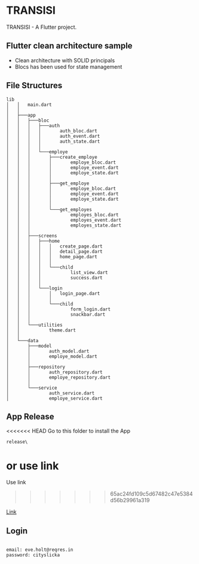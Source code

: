 # TRANSISI

TRANSISI - A Flutter project.

## Flutter clean architecture sample

- Clean architecture with SOLID principals
- Blocs has been used for state management

## File Structures

```
lib
│   │   main.dart
│   │
│   ├───app
│   │   ├───bloc
│   │   │   ├───auth
│   │   │   │       auth_bloc.dart
│   │   │   │       auth_event.dart
│   │   │   │       auth_state.dart
│   │   │   │
│   │   │   └───employe
│   │   │       ├───create_employe
│   │   │       │       employe_bloc.dart
│   │   │       │       employe_event.dart
│   │   │       │       employe_state.dart
│   │   │       │
│   │   │       ├───get_employe
│   │   │       │       employe_bloc.dart
│   │   │       │       employe_event.dart
│   │   │       │       employe_state.dart
│   │   │       │
│   │   │       └───get_employes
│   │   │               employes_bloc.dart
│   │   │               employes_event.dart
│   │   │               employes_state.dart
│   │   │
│   │   ├───screens
│   │   │   ├───home
│   │   │   │   │   create_page.dart
│   │   │   │   │   detail_page.dart
│   │   │   │   │   home_page.dart
│   │   │   │   │
│   │   │   │   └───child
│   │   │   │           list_view.dart
│   │   │   │           success.dart
│   │   │   │
│   │   │   └───login
│   │   │       │   login_page.dart
│   │   │       │
│   │   │       └───child
│   │   │               form_login.dart
│   │   │               snackbar.dart
│   │   │
│   │   └───utilities
│   │           theme.dart
│   │
│   └───data
│       ├───model
│       │       auth_model.dart
│       │       employe_model.dart
│       │
│       ├───repository
│       │       auth_repository.dart
│       │       employe_repository.dart
│       │
│       └───service
│               auth_service.dart
│               employe_service.dart
```

## App Release

<<<<<<< HEAD
Go to this folder to install the App

```
release\
```

or use link
=======
Use link
>>>>>>> 65ac24fd109c5d67482c47e5384d56b29961a319

[Link](https://drive.google.com/drive/u/1/folders/1uKPmIyy8iav_OIGcV16nrz0HX9WDgbYs)

## Login

```

email: eve.holt@reqres.in
password: cityslicka

```
